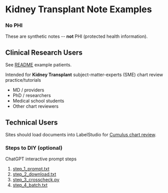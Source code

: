 # Kidney Transplant Note Examples
### No PHI  
These are synthetic notes -- **not** PHI (protected health information).
 
## Clinical Research Users
See [README](examples/README.md) example patients.

Intended for **Kidney Transplant** subject-matter-experts (SME) chart review practice/tutorials 
* MD / providers
* PhD / researchers
* Medical school students
* Other chart reviewers


## Technical Users
Sites should load documents into LabelStudio for [Cumulus chart review](https://docs.smarthealthit.org/cumulus/chart-review/).

### Steps to DIY (optional)
ChatGPT interactive prompt steps
1. [step_1_prompt.txt](step_1_prompt.txt)
2. [step_2_download.txt](step_2_download.txt)
3. [step_3_crosscheck.py](step_3_crosscheck.py)
4. [step_4_batch.txt](step_4_batch.txt) 
